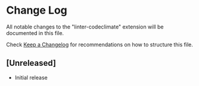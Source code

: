 # Change Log
All notable changes to the "linter-codeclimate" extension will be documented in this file.

Check [Keep a Changelog](http://keepachangelog.com/) for recommendations on how to structure this file.

## [Unreleased]
- Initial release